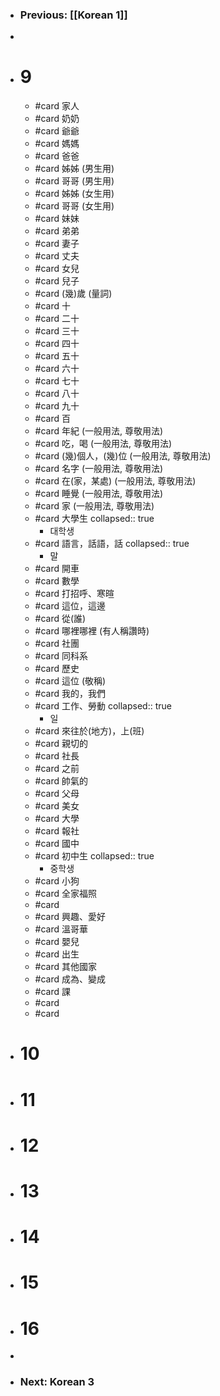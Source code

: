 - ### Previous: [[Korean 1]]
-
- # 9
	- #card 家人
	- #card 奶奶
	- #card 爺爺
	- #card 媽媽
	- #card 爸爸
	- #card 姊姊 (男生用)
	- #card 哥哥 (男生用)
	- #card 姊姊 (女生用)
	- #card 哥哥 (女生用)
	- #card 妹妹
	- #card 弟弟
	- #card 妻子
	- #card 丈夫
	- #card 女兒
	- #card 兒子
	- #card (幾)歲 (量詞)
	- #card 十
	- #card 二十
	- #card 三十
	- #card 四十
	- #card 五十
	- #card 六十
	- #card 七十
	- #card 八十
	- #card 九十
	- #card 百
	- #card 年紀 (一般用法, 尊敬用法)
	- #card 吃，喝 (一般用法, 尊敬用法)
	- #card (幾)個人，(幾)位 (一般用法, 尊敬用法)
	- #card 名字 (一般用法, 尊敬用法)
	- #card 在(家，某處) (一般用法, 尊敬用法)
	- #card 睡覺 (一般用法, 尊敬用法)
	- #card 家 (一般用法, 尊敬用法)
	- #card 大學生
	  collapsed:: true
		- 대학생
	- #card 語言，話語，話
	  collapsed:: true
		- 말
	- #card 開車
	- #card 數學
	- #card 打招呼、寒暄
	- #card 這位，這邊
	- #card 從(誰)
	- #card 哪裡哪裡 (有人稱讚時)
	- #card 社團
	- #card 同科系
	- #card 歷史
	- #card 這位 (敬稱)
	- #card 我的，我們
	- #card 工作、勞動
	  collapsed:: true
		- 일
	- #card 來往於(地方)，上(班)
	- #card 親切的
	- #card 社長
	- #card 之前
	- #card 帥氣的
	- #card 父母
	- #card 美女
	- #card 大學
	- #card 報社
	- #card 國中
	- #card 初中生
	  collapsed:: true
		- 중학생
	- #card 小狗
	- #card 全家福照
	- #card
	- #card 興趣、愛好
	- #card 溫哥華
	- #card 嬰兒
	- #card 出生
	- #card 其他國家
	- #card 成為、變成
	- #card 課
	- #card
	- #card
- # 10
- # 11
- # 12
- # 13
- # 14
- # 15
- # 16
-
- ### Next: Korean 3